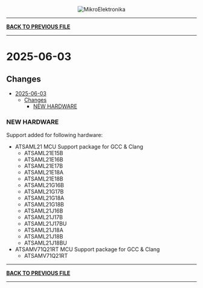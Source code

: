 <p align="center">
  <img src="http://www.mikroe.com/img/designs/beta/logo_small.png?raw=true" alt="MikroElektronika"/>
</p>

---

**[BACK TO PREVIOUS FILE](../changelog.md)**

---

# 2025-06-03

## Changes

- [2025-06-03](#2025-06-03)
  - [Changes](#changes)
    - [NEW HARDWARE](#new-hardware)

### NEW HARDWARE

Support added for following hardware:

+ ATSAML21 MCU Support package for GCC & Clang
  + ATSAML21E15B
  + ATSAML21E16B
  + ATSAML21E17B
  + ATSAML21E18A
  + ATSAML21E18B
  + ATSAML21G16B
  + ATSAML21G17B
  + ATSAML21G18A
  + ATSAML21G18B
  + ATSAML21J16B
  + ATSAML21J17B
  + ATSAML21J17BU
  + ATSAML21J18A
  + ATSAML21J18B
  + ATSAML21J18BU
+ ATSAMV71Q21RT MCU Support package for GCC & Clang
  + ATSAMV71Q21RT

---

**[BACK TO PREVIOUS FILE](../changelog.md)**

---

